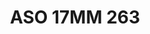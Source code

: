 ---
title: ASO 17MM 263
date: 
draft: false

# descripcion
description : Anillo de plata 925.

materials: Plata 978

color: 

dimensions: 17mm diámetro

code: 05-23-1652

type: "Anillos"

categories: []

price: $5.320,00

price_eftvo: $4.520,00

# Images
# first image will be shown in the product page
images:
  # - image: "images/path_to_image"
  # La ubicacion de las imagenes es imagenes/Anillos/Anillos.Solo Plata/05-23-1652-aso-17mm-263
  - image: "./images/anillos/solo_plata/05-23-1652-aso-17mm-263.jpg"
---